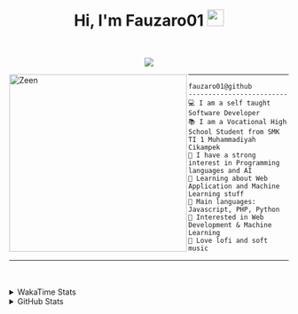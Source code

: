 <h1 align="center">
Hi, I'm Fauzaro01
  <img src="https://media.giphy.com/media/hvRJCLFzcasrR4ia7z/giphy.gif" width="30"></h1>
<br/>

<p align="center">
  <a href="https://github.com/DenverCoder1/readme-typing-svg">
    <img src="https://readme-typing-svg.herokuapp.com?lines=Chill%20and%20Coding;Full+Stack+Web+Developer;Student;Software%20Develover;Always%20learning%20new%20things&center=true&width=380&height=45"></a>
</p>

<img align="left" src="https://media.tenor.com/pNQi8B0fo1UAAAAi/gura-dance.gif" alt="Zeen" width="320" height="320" />
<hr>

```
fauzaro01@github
-------------------------
💻 I am a self taught Software Developer
📚 I am a Vocational High School Student from SMK TI 1 Muhammadiyah Cikampek
📝 I have a strong interest in Programming languages and AI
🌱 Learning about Web Application and Machine Learning stuff
🌟 Main languages: Javascript, PHP, Python
🚩 Interested in Web Development & Machine Learning
🎵 Love lofi and soft music 
```

<hr>
<br><br>
<details>
  <summary>
     WakaTime Stats
  </summary>
  <br>
  <!--START_SECTION:waka-->

```txt
From: 10 September 2021 - To: 25 July 2024

Total Time: 569 hrs 17 mins

JavaScript          182 hrs 7 mins  ████████░░░░░░░░░░░░░░░░░   31.99 %
PHP                 93 hrs 59 mins  ████░░░░░░░░░░░░░░░░░░░░░   16.51 %
EJS                 56 hrs 49 mins  ██▒░░░░░░░░░░░░░░░░░░░░░░   09.98 %
Blade Template      46 hrs 18 mins  ██░░░░░░░░░░░░░░░░░░░░░░░   08.13 %
HTML                43 hrs 9 mins   ██░░░░░░░░░░░░░░░░░░░░░░░   07.58 %
Java                41 hrs 45 mins  ██░░░░░░░░░░░░░░░░░░░░░░░   07.34 %
JSON                27 hrs 42 mins  █▒░░░░░░░░░░░░░░░░░░░░░░░   04.87 %
CSS                 24 hrs 26 mins  █░░░░░░░░░░░░░░░░░░░░░░░░   04.29 %
Python              13 hrs 26 mins  ▓░░░░░░░░░░░░░░░░░░░░░░░░   02.36 %
Other               5 hrs 33 mins   ▒░░░░░░░░░░░░░░░░░░░░░░░░   00.98 %
```

<!--END_SECTION:waka-->
</details>
<details>
  <summary>
    GitHub Stats
  </summary>
  <br>
  <div align="center">
    <img src="https://github-readme-stats.vercel.app/api?username=Fauzaro01&show_icons=true&theme=algolia" alt="Fauzaro01's GitHub Stats" style="margin: 20px;" />
    <img src="https://github-readme-streak-stats.herokuapp.com/?user=Fauzaro01&theme=algolia" alt="Fauzaro01's GitHub Streak" style="margin: 20px;" />
  </div>

  <div align="center">
    <img src="https://github-readme-stats.vercel.app/api?username=Fauzaro01&show_icons=true&locale=en&count_private=true&hide_rank=true&custom_title=My%20GitHub%20Stats&disable_animations=true&theme=algolia" alt="Fauzaro01's Stars" style="margin: 20px;" />
    <img src="https://github-readme-stats.vercel.app/api/top-langs/?username=Fauzaro01&langs_count=8&theme=algolia&layout=compact" alt="Top Languages" style="margin: 20px;" />
  </div>
</details>
